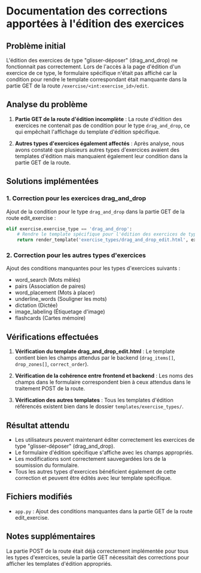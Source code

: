 # Documentation des corrections apportées à l'édition des exercices

## Problème initial

L'édition des exercices de type "glisser-déposer" (drag_and_drop) ne fonctionnait pas correctement. Lors de l'accès à la page d'édition d'un exercice de ce type, le formulaire spécifique n'était pas affiché car la condition pour rendre le template correspondant était manquante dans la partie GET de la route `/exercise/<int:exercise_id>/edit`.

## Analyse du problème

1. **Partie GET de la route d'édition incomplète** : La route d'édition des exercices ne contenait pas de condition pour le type `drag_and_drop`, ce qui empêchait l'affichage du template d'édition spécifique.

2. **Autres types d'exercices également affectés** : Après analyse, nous avons constaté que plusieurs autres types d'exercices avaient des templates d'édition mais manquaient également leur condition dans la partie GET de la route.

## Solutions implémentées

### 1. Correction pour les exercices drag_and_drop

Ajout de la condition pour le type `drag_and_drop` dans la partie GET de la route edit_exercise :

```python
elif exercise.exercise_type == 'drag_and_drop':
    # Rendre le template spécifique pour l'édition des exercices de type glisser-déposer
    return render_template('exercise_types/drag_and_drop_edit.html', exercise=exercise, content=content)
```

### 2. Correction pour les autres types d'exercices

Ajout des conditions manquantes pour les types d'exercices suivants :

- word_search (Mots mêlés)
- pairs (Association de paires)
- word_placement (Mots à placer)
- underline_words (Souligner les mots)
- dictation (Dictée)
- image_labeling (Étiquetage d'image)
- flashcards (Cartes mémoire)

## Vérifications effectuées

1. **Vérification du template drag_and_drop_edit.html** : Le template contient bien les champs attendus par le backend (`drag_items[]`, `drop_zones[]`, `correct_order`).

2. **Vérification de la cohérence entre frontend et backend** : Les noms des champs dans le formulaire correspondent bien à ceux attendus dans le traitement POST de la route.

3. **Vérification des autres templates** : Tous les templates d'édition référencés existent bien dans le dossier `templates/exercise_types/`.

## Résultat attendu

- Les utilisateurs peuvent maintenant éditer correctement les exercices de type "glisser-déposer" (drag_and_drop).
- Le formulaire d'édition spécifique s'affiche avec les champs appropriés.
- Les modifications sont correctement sauvegardées lors de la soumission du formulaire.
- Tous les autres types d'exercices bénéficient également de cette correction et peuvent être édités avec leur template spécifique.

## Fichiers modifiés

- `app.py` : Ajout des conditions manquantes dans la partie GET de la route edit_exercise.

## Notes supplémentaires

La partie POST de la route était déjà correctement implémentée pour tous les types d'exercices, seule la partie GET nécessitait des corrections pour afficher les templates d'édition appropriés.
